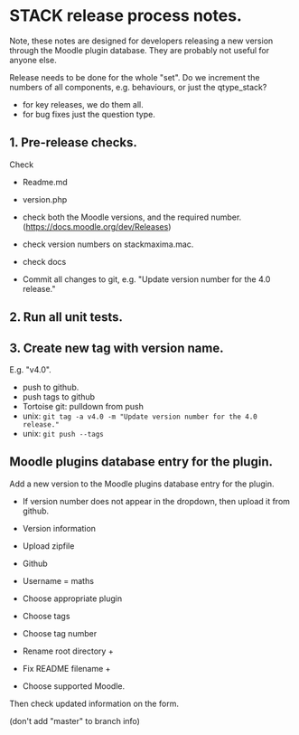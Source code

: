# STACK release process notes.

Note, these notes are designed for developers releasing a new version through the Moodle plugin database.  They are probably not useful for anyone else.

Release needs to be done for the whole "set".  Do we increment the numbers of all components, e.g. behaviours, or just the qtype_stack?

* for key releases, we do them all.
* for bug fixes just the question type.


## 1. Pre-release checks.

Check 

* Readme.md
* version.php
 * check both the Moodle versions, and the required number. (https://docs.moodle.org/dev/Releases)
* check version numbers on stackmaxima.mac.
* check docs

* Commit all changes to git, e.g. "Update version number for the 4.0 release."

## 2. Run all unit tests.

## 3. Create new tag with version name.

E.g. "v4.0".

* push to github.
* push tags to github 
 * Tortoise git: pulldown from push
 * unix: `git tag -a v4.0 -m "Update version number for the 4.0 release."`
 * unix: `git push --tags`

## Moodle plugins database entry for the plugin.

Add a new version to the Moodle plugins database entry for the plugin.

* If version number does not appear in the dropdown, then upload it from github.
 
* Version information
* Upload zipfile
* Github
* Username = maths
* Choose appropriate plugin
* Choose tags
* Choose tag number
* Rename root directory +
* Fix README filename +
* Choose supported Moodle.

Then check updated information on the form.

(don't add "master" to branch info)
